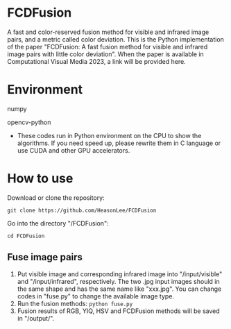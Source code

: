 # FCDFusion
A fast and color-reserved fusion method for visible and infrared image pairs, and a metric called color deviation.
This is the Python implementation of the paper "FCDFusion: A fast fusion method for visible and infrared image pairs with little color deviation".
When the paper is available in Computational Visual Media 2023, a link will be provided here.

# Environment
numpy

opencv-python
- These codes run in Python environment on the CPU to show the algorithms. If you need speed up, please rewrite them in C language or use CUDA and other GPU accelerators.

# How to use
Download or clone the repository:

`git clone https://github.com/HeasonLee/FCDFusion`

Go into the directory "/FCDFusion":

`cd FCDFusion`

## Fuse image pairs
1. Put visible image and corresponding infrared image into "/input/visible" and "/input/infrared", respectively. The two .jpg input images should in the same shape and has the same name like "xxx.jpg". You can change codes in "fuse.py" to change the available image type.
1. Run the fusion methods: `python fuse.py`
2. Fusion results of RGB, YIQ, HSV and FCDFusion methods will be saved in "/output/<method name>".
